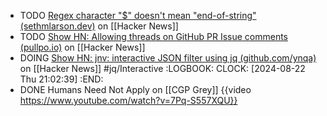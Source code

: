 - TODO [Regex character "$" doesn't mean "end-of-string" (sethmlarson.dev)](https://news.ycombinator.com/item?id=39763750) on [[Hacker News]]
- TODO [Show HN: Allowing threads on GitHub PR Issue comments (pullpo.io)](https://news.ycombinator.com/item?id=39765237) on [[Hacker News]]
- DOING [Show HN: jnv: interactive JSON filter using jq (github.com/ynqa)](https://news.ycombinator.com/item?id=39759325) on [[Hacker News]] #jq/Interactive
  :LOGBOOK:
  CLOCK: [2024-08-22 Thu 21:02:39]
  :END:
- DONE Humans Need Not Apply on [[CGP Grey]]
  {{video https://www.youtube.com/watch?v=7Pq-S557XQU}}